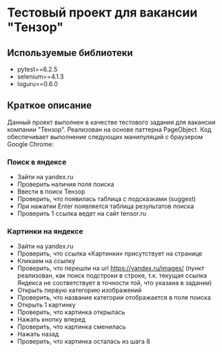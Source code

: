 # Тестовый проект для вакансии "Тензор"

## Используемые библиотеки
* pytest==6.2.5
* selenium==4.1.3
* loguru==0.6.0

## Краткое описание
Данный проект выполнен в качестве тестового задания для вакансии компании "Тензор". Реализован на основе паттерна PageObject.
Код обеспечивает выполнение следующих манипуляций с браузером Google Chrome:

### Поиск в яндексе
* Зайти на yandex.ru
* Проверить наличия поля поиска
* Ввести в поиск Тензор
* Проверить, что появилась таблица с подсказками (suggest)
* При нажатии Enter появляется таблица результатов поиска
* Проверить 1 ссылка ведет на сайт tensor.ru
### Картинки на яндексе
* Зайти на yandex.ru
* Проверить, что ссылка «Картинки» присутствует на странице
* Кликаем на ссылку
* Проверить, что перешли на url https://yandex.ru/images/ (пункт реализован, как поиск подстроки в строке, т.к. текущая ссылка Яндекса не соответствует в точности той, что указана в задании)
* Открыть первую категорию изображений
* Проверить, что название категории отображается в поле поиска
* Открыть 1 картинку
* Проверить, что картинка открылась
* Нажать кнопку вперед
* Проверить, что картинка сменилась
* Нажать назад
* Проверить, что картинка осталась из шага 8
